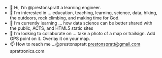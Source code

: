 - 👋 Hi, I’m @prestonspratt a learning engineer.
- 👀 I’m interested in ... education, teaching, learning, science, data, hiking, the outdoors, rock climbing, and making time for God.
- 🌱 I’m currently learning ... how data science can be better shared with the public, ACTS, and HTML5 static sites
- 💞️ I’m looking to collaborate on ... take a photo of a map or trailsign.  Add GPS point on it.  Overlay it on your map.
- 📫 How to reach me ...@prestonspratt  prestonspratt@gmail.com   sprattronics.com

<!---
prestonspratt/prestonspratt is a ✨ special ✨ repository because its `README.md` (this file) appears on your GitHub profile.
You can click the Preview link to take a look at your changes.
--->
